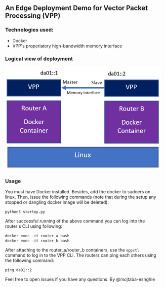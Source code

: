 ## An Edge Deployment Demo for Vector Packet Processing (VPP)

### Technologies used:
- Docker
- VPP's properiatory high-bandwidth memory interface


### Logical view of deployment
![VPP Deployment](https://raw.githubusercontent.com/mojtaba-eshghie/EdgeVPP/master/src/vpp-edge-deployment.PNG)

### Usage
You must have Docker installed. Besides, add the docker to sudoers on linux. Then, issue the following commands (note that during the setup any stopped or dangling docker image will be deleted):

    python3 startup.py

After successful running of the above command you can log into the router's CLI using following:

    docker exec -it router_a bash
    docker exec -it router_b bash

After attaching to the router_a/router_b containers, use the `vppctl` command to log in to the VPP CLI.
The routers can ping each others using the following command:

    ping da01::2


Feel free to open issues if you have any questions.
By @mojtaba-eshghie